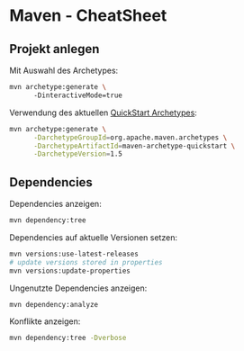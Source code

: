 # Maven - CheatSheet

## Projekt anlegen

Mit Auswahl des Archetypes:

```bash
mvn archetype:generate \ 
      -DinteractiveMode=true
```

Verwendung des aktuellen [QuickStart Archetypes]():

```bash
mvn archetype:generate \
      -DarchetypeGroupId=org.apache.maven.archetypes \
      -DarchetypeArtifactId=maven-archetype-quickstart \
      -DarchetypeVersion=1.5
```

## Dependencies

Dependencies anzeigen:

```bash
mvn dependency:tree
```

Dependencies auf aktuelle Versionen setzen:

```bash
mvn versions:use-latest-releases
# update versions stored in properties
mvn versions:update-properties
```

Ungenutzte Dependencies anzeigen:

```bash
mvn dependency:analyze
```

Konflikte anzeigen:

```bash
mvn dependency:tree -Dverbose
```